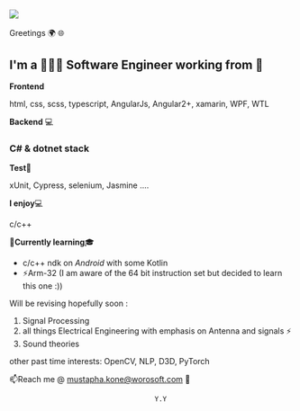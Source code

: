 ### ![](https://img.shields.io/stackexchange/stackoverflow/r/3956287?order=desc&sort=reputation?style=plastic)

Greetings :earth_africa: :globe_with_meridians:

## I'm a 👨🏿‍💻 Software Engineer working from 🏡

**Frontend**

html, css, scss, typescript, AngularJs, Angular2+,
xamarin, WPF, WTL



**Backend** :computer:

### C#  & dotnet stack

**Test**🧪

xUnit, Cypress, selenium, Jasmine ....

**I enjoy**:computer:

c/c++



**🌱Currently learning**:mortar_board:

* c/c++ ndk on _Android_ with some Kotlin
* ⚡Arm-32 (I am aware of the 64 bit instruction set but decided to learn this one :))




Will be revising hopefully soon :
1. Signal Processing
2. all things Electrical Engineering with emphasis on Antenna and signals ⚡
3. Sound theories

other past time interests: 
OpenCV, NLP, D3D, PyTorch

📫Reach me @ mustapha.kone@worosoft.com :e-mail:

                                        Y.Y
